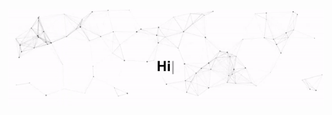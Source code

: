 <img src="https://github.com/carlodavid012/carlodavid012/raw/main/assets/github.gif" alt="Hi, I'm Carlo David 👋 I'm a 🚀 Machine Learning Engineer 🚀">



<!--
**carlodavid012/carlodavid012** is a ✨ _special_ ✨ repository because its `README.md` (this file) appears on your GitHub profile.

Here are some ideas to get you started:

- 🔭 I’m currently working on ...
- 🌱 I’m currently learning ...
- 👯 I’m looking to collaborate on ...
- 🤔 I’m looking for help with ...
- 💬 Ask me about ...
- 📫 How to reach me: ...
- 😄 Pronouns: ...
- ⚡ Fun fact: ...
-->
